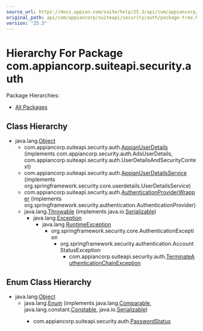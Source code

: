 ```yaml
---
source_url: https://docs.appian.com/suite/help/25.3/api/com/appiancorp/suiteapi/security/auth/package-tree.html
original_path: api/com/appiancorp/suiteapi/security/auth/package-tree.html
version: "25.3"
---
```


# Hierarchy For Package com.appiancorp.suiteapi.security.auth

Package Hierarchies:

-   [All Packages](../../../../../overview-tree.html)

## Class Hierarchy

-   java.lang.[Object](https://docs.oracle.com/en/java/javase/17/docs/api/java.base/java/lang/Object.html "class or interface in java.lang")
    -   com.appiancorp.suiteapi.security.auth.[AppianUserDetails](AppianUserDetails.html "class in com.appiancorp.suiteapi.security.auth") (implements com.appiancorp.security.auth.AdsUserDetails, com.appiancorp.suiteapi.security.auth.UserDetailsAndSecurityContext)
    -   com.appiancorp.suiteapi.security.auth.[AppianUserDetailsService](AppianUserDetailsService.html "class in com.appiancorp.suiteapi.security.auth") (implements org.springframework.security.core.userdetails.UserDetailsService)
    -   com.appiancorp.suiteapi.security.auth.[AuthenticationProviderWrapper](AuthenticationProviderWrapper.html "class in com.appiancorp.suiteapi.security.auth") (implements org.springframework.security.authentication.AuthenticationProvider)
    -   java.lang.[Throwable](https://docs.oracle.com/en/java/javase/17/docs/api/java.base/java/lang/Throwable.html "class or interface in java.lang") (implements java.io.[Serializable](https://docs.oracle.com/en/java/javase/17/docs/api/java.base/java/io/Serializable.html "class or interface in java.io"))
        -   java.lang.[Exception](https://docs.oracle.com/en/java/javase/17/docs/api/java.base/java/lang/Exception.html "class or interface in java.lang")
            -   java.lang.[RuntimeException](https://docs.oracle.com/en/java/javase/17/docs/api/java.base/java/lang/RuntimeException.html "class or interface in java.lang")
                -   org.springframework.security.core.AuthenticationException
                    -   org.springframework.security.authentication.AccountStatusException
                        -   com.appiancorp.suiteapi.security.auth.[TerminateAuthenticationChainException](TerminateAuthenticationChainException.html "class in com.appiancorp.suiteapi.security.auth")

## Enum Class Hierarchy

-   java.lang.[Object](https://docs.oracle.com/en/java/javase/17/docs/api/java.base/java/lang/Object.html "class or interface in java.lang")
    -   java.lang.[Enum](https://docs.oracle.com/en/java/javase/17/docs/api/java.base/java/lang/Enum.html "class or interface in java.lang")<E> (implements java.lang.[Comparable](https://docs.oracle.com/en/java/javase/17/docs/api/java.base/java/lang/Comparable.html "class or interface in java.lang")<T>, java.lang.constant.[Constable](https://docs.oracle.com/en/java/javase/17/docs/api/java.base/java/lang/constant/Constable.html "class or interface in java.lang.constant"), java.io.[Serializable](https://docs.oracle.com/en/java/javase/17/docs/api/java.base/java/io/Serializable.html "class or interface in java.io"))
        -   com.appiancorp.suiteapi.security.auth.[PasswordStatus](PasswordStatus.html "enum class in com.appiancorp.suiteapi.security.auth")